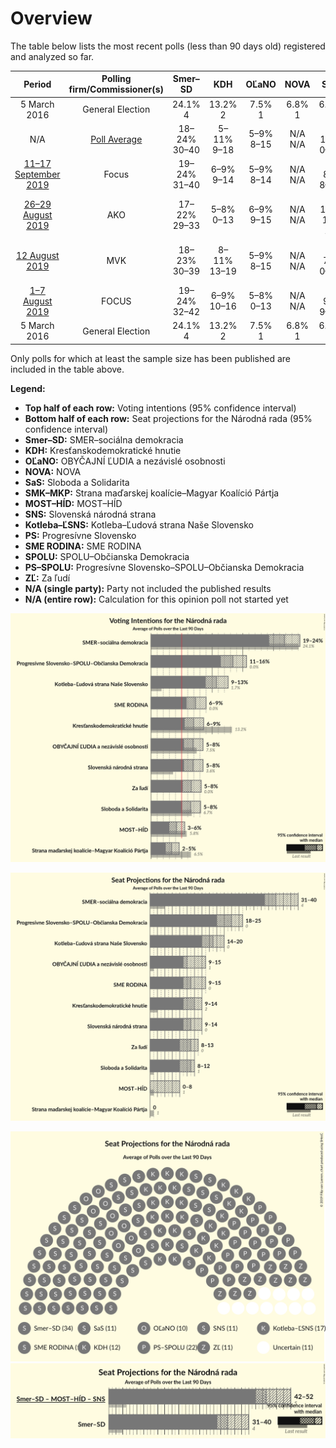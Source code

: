 # Overview

The table below lists the most recent polls (less than 90 days old) registered and analyzed so far.

| Period     | Polling firm/Commissioner(s) | Smer–SD | KDH | OĽaNO | NOVA | SaS | SMK–MKP | MOST–HÍD | SNS | Kotleba–ĽSNS | PS | SME RODINA | SPOLU | PS–SPOLU | ZĽ |
|:----------:|:----------------------------:|:--:|:--:|:--:|:--:|:--:|:--:|:--:|:--:|:--:|:--:|:--:|:--:|:--:|:--:|
| 5 March 2016 | General Election | 24.1% <br> 4 | 13.2% <br> 2 | 7.5% <br> 1 | 6.8% <br> 1 | 6.7% <br> 1 | 6.5% <br> 1 | 5.8% <br> 1 | 3.6% <br> 0 | 1.7% <br> 0 | 0.0% <br> 0 | 0.0% <br> 0 | 0.0% <br> 0 | 0.0% <br> 0 | 0.0% <br> 0 |
| N/A | [Poll Average](average.html) | 18–24% <br> 30–40 | 5–11% <br> 9–18 | 5–9% <br> 8–15 | N/A <br> N/A | 5–10% <br> 0–16 | 2–5% <br> 0 | 3–6% <br> 0–10 | 6–10% <br> 9–18 | 7–14% <br> 12–21 | N/A <br> N/A | 5–9% <br> 0–14 | N/A <br> N/A | 12–17% <br> 19–28 | 4–10% <br> 0–17 |
| [11–17 September 2019](2019-09-17-Focus.html) | Focus | 19–24% <br> 31–40 | 6–9% <br> 9–14 | 5–9% <br> 8–14 | N/A <br> N/A | 5–8% <br> 8–13 | 2–5% <br> 0 | 3–5% <br> 0–8 | 5–9% <br> 9–14 | 9–13% <br> 14–21 | N/A <br> N/A | 6–9% <br> 9–15 | N/A <br> N/A | 11–16% <br> 18–25 | 5–8% <br> 9–14 |
| [26–29 August 2019](2019-08-29-AKO.html) | AKO | 17–22% <br> 29–33 | 5–8% <br> 0–13 | 6–9% <br> 9–15 | N/A <br> N/A | 7–11% <br> 14–18 | 3–5% <br> 0 | 3–5% <br> 0 | 6–9% <br> 10–14 | 9–13% <br> 15–20 | N/A <br> N/A | 6–9% <br> 11–14 | N/A <br> N/A | 13–18% <br> 24–28 | 7–11% <br> 12–17 |
| [12 August 2019](2019-08-12-MVK.html) | MVK | 18–23% <br> 30–39 | 8–11% <br> 13–19 | 5–9% <br> 8–15 | N/A <br> N/A | 4–7% <br> 0–11 | 2–5% <br> 0 | 3–5% <br> 0–8 | 7–10% <br> 10–18 | 7–10% <br> 11–16 | N/A <br> N/A | 4–7% <br> 0–11 | N/A <br> N/A | 11–16% <br> 19–25 | 6–10% <br> 11–17 |
| [1–7 August 2019](2019-08-07-FOCUS.html) | FOCUS | 19–24% <br> 32–42 | 6–9% <br> 10–16 | 5–8% <br> 0–13 | N/A <br> N/A | 6–9% <br> 9–14 | 2–5% <br> 0 | 4–6% <br> 0–10 | 6–9% <br> 9–14 | 10–14% <br> 17–22 | N/A <br> N/A | 5–8% <br> 8–13 | N/A <br> N/A | 12–16% <br> 20–27 | 4–7% <br> 0–11 |
| 5 March 2016 | General Election | 24.1% <br> 4 | 13.2% <br> 2 | 7.5% <br> 1 | 6.8% <br> 1 | 6.7% <br> 1 | 6.5% <br> 1 | 5.8% <br> 1 | 3.6% <br> 0 | 1.7% <br> 0 | 0.0% <br> 0 | 0.0% <br> 0 | 0.0% <br> 0 | 0.0% <br> 0 | 0.0% <br> 0 |

Only polls for which at least the sample size has been published are included in the table above.

**Legend:**
+ **Top half of each row:** Voting intentions (95% confidence interval)
+ **Bottom half of each row:** Seat projections for the Národná rada (95% confidence interval)
+ **Smer–SD:** SMER–sociálna demokracia
+ **KDH:** Kresťanskodemokratické hnutie
+ **OĽaNO:** OBYČAJNÍ ĽUDIA a nezávislé osobnosti
+ **NOVA:** NOVA
+ **SaS:** Sloboda a Solidarita
+ **SMK–MKP:** Strana maďarskej koalície–Magyar Koalíció Pártja
+ **MOST–HÍD:** MOST–HÍD
+ **SNS:** Slovenská národná strana
+ **Kotleba–ĽSNS:** Kotleba–Ľudová strana Naše Slovensko
+ **PS:** Progresívne Slovensko
+ **SME RODINA:** SME RODINA
+ **SPOLU:** SPOLU–Občianska Demokracia
+ **PS–SPOLU:** Progresívne Slovensko–SPOLU–Občianska Demokracia
+ **ZĽ:** Za ľudí
+ **N/A (single party):** Party not included the published results
+ **N/A (entire row):** Calculation for this opinion poll not started yet


![Graph with voting intentions not yet produced](average.png "Voting Intentions")

![Graph with seats not yet produced](average-seats.png "Seats")

![Graph with seating plan not yet produced](average-seating-plan.png "Seating Plan")
![Graph with coalitions seats not yet produced](average-coalitions-seats.png "Coalitions Seats")
